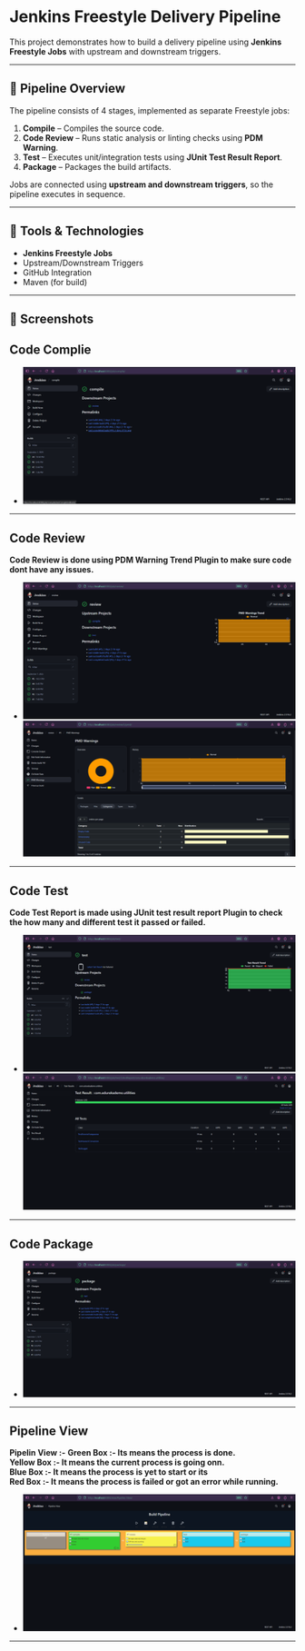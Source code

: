 # Jenkins Freestyle Delivery Pipeline

This project demonstrates how to build a delivery pipeline using **Jenkins Freestyle Jobs** with upstream and downstream triggers.  

---

## 🚀 Pipeline Overview
The pipeline consists of 4 stages, implemented as separate Freestyle jobs:

1. **Compile** – Compiles the source code.  
2. **Code Review** – Runs static analysis or linting checks using **PDM Warning**.  
3. **Test** – Executes unit/integration tests using **JUnit Test Result Report**.  
4. **Package** – Packages the build artifacts.  

Jobs are connected using **upstream and downstream triggers**, so the pipeline executes in sequence.

---

## 🔧 Tools & Technologies
- **Jenkins Freestyle Jobs**
- Upstream/Downstream Triggers
- GitHub Integration
- Maven (for build)

---

## 📸 Screenshots

## Code Complie
- <img src="images/Compile.png">
-------------------------------------
## Code Review
**Code Review is done using PDM Warning Trend Plugin to make sure code dont have any issues.**
- <img src="images/Review.png"> <img src="images/Review PDM.png">
-------------------------------------
## Code Test
**Code Test Report is made using JUnit test result report Plugin to check the how many and different test it passed or failed.**
- <img src="images/test.png"> <img src="images/test result.png">
-------------------------------------
## Code Package
- <img src="images/Package.png">
-------------------------------------
## Pipeline View
**Pipelin View :-**
**Green Box :- Its means the process is done.**<br>
**Yellow Box :- It means the current process is going onn.**<br>
**Blue Box :- It means the process is yet to start or its**<br>
**Red Box :- It means the process is failed or got an error while running.**
- <img src="images/Pipeline View.png"> 
-------------------------------------